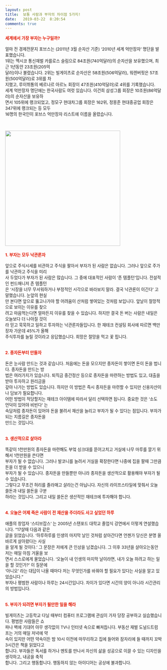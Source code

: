 ```yaml
---
layout: post
title:  보통 사람과 부자의 차이점 5가지!
date:   2019-03-22  8:20:54
comments: true
---
```







<p><span style="font-size: 10pt;"><strong><font color="#e31600">세계에서 가장 부자는 누구일까?</font></strong><br><br>얼마 전 <span style="font-size: 10pt;">﻿경제전문지 포브스는 (2011년 3월 순자산 기준) ‘2010년 세계 억만장자’ 명단을 발표했습니다. <br>1위는 멕시코 통신재벌 카를로스 슬림으로 84조원(740억달러)의 순자산을 보유했으며, 최근 1년동안 23조원(205억<br> 달러)이나 불렸습니다. 2위는 빌게이츠로 순자산은 58조원(506억달러), 워렌버핏은 57조원(500억달러)로 3위를 차<br> 지했고, 루이뷔통의 베르나르 아르노 회장이 47조원(410억달러)로 4위를 기록했습니다.<br>세계 억만장자 명단에는 한국사람도 여럿 있습니다. 이건희 삼성그룹 회장은 10조원(86억달러)의 순자산을 보유하<br> 면서 105위에 랭크되었고, 정모구 현대차그룹 회장은 162위, 정몽준 현대중공업 회장은 347위에 랭크되는 등 모두<br>16명의 한국인이 포브스 억만장자 리스트에 이름을 올렸습니다.</span><span style="font-size: 10pt;">﻿</span><br></span></p>
<p><span style="font-size: 10pt;"><br></span></p>
<p><span style="font-size: 10pt;">﻿</span><span style="font-size:10pt;"><span data-url="https://t1.daumcdn.net/cfile/tistory/164AD0334DAD25E939?download" data-lightbox="lightbox"><img width="370" height="419" style="height: auto; cursor: pointer; max-width: 100%;" alt="" src="https://t1.daumcdn.net/cfile/tistory/164AD0334DAD25E939" filename="cfile9.uf@164AD0334DAD25E9396874.jpg" filemime=""></span><br><br></span><span style="font-size: 10pt;"><strong><font color="#e31600">﻿1. 부자는 모두 낙관론자</font></strong><br></span><span style="font-size: 10pt;"><br><span style="font-size: 10pt;">앞으로 주식시세를 비관하고 주식을 팔아서 부자가 된 사람은 없습니다. 그러나 앞으로 주가를 낙관하고 주식을 미리</span><br><span style="font-size: 10pt;">사 두었다가 부자가 된 사람은 많습니다. 그 중에 대표적인 사람이 ‘존 템플턴’입니다.﻿ 전설적인 펀드매니저 존 템플턴</span><br><span style="font-size:10pt;">﻿은 ‘시장을 너무 무서워하거나 부정적인 시각으로 바라보지 말라. 결국 낙관론이 이긴다’ 고 말했습니다. 눈앞의 현실</span><br></span><span style="font-size: 10pt;">만 본다면 앞으로 뚫고나가야 할 어려움이 산처럼 쌓여있는 것처럼 보입니다. 앞날이 절망적으로 보이는 이유를 찾으<br></span><span style="font-size: 10pt;">려고 마음먹는다면 얼마든지 이유를 찾을 수 있습니다. 하지만 결국 돈 버는 사람은 내일은 오늘보다 더 나아질 것이<br> 라 믿고 묵묵하고 일하고 투자하는 낙관론자들입니다. 한 재테크 컨설팅 회사에 따르면 백만장자 가운데 45%가 올해<br> 주식투자를 늘릴 것이라고 응답했습니다. 희망은 절망을 먹고 꽃 핍니다.<br><br><br><strong><font color="#e31600">2. 종자돈부터 만들자</font></strong><br><br>돈은 눈사람 만드는 것과 같습니다. 처음에는 돈을 모으지만 종자돈이 쌓이면 돈이 돈을 법니다. 종자돈을 만드는 방<br> 법은 여러가지가 있습니다.&nbsp;퇴직금 중간정산 등으로 종자돈을 마련하는 방법도 있고,&nbsp;대출을 받아 투자하고 원리금을 <br> 갚아 나가는 방법도 있습니다. 하지만 이 방법은&nbsp;즉시 종자돈을 마련할 수 있지만 신용자산이나 담보가 필요합니다. <br>어떤 방법이 적당할지는 재테크 아이템에 따라서 달리 선택하면 됩니다. 중요한 것은 ‘소도 언덕이 있어야 비빈다’ 는<br> 속담처럼 종자돈이 있어야 돈을 불려서 재산을 늘리고 부자가 될 수 있다는 점입니다. 부자가 되는 지름길은 종자돈을<br> 만드는 것입니다.<br><br><br><strong><font color="#e31600">3. 생산적으로 살아라</font></strong><br><br>똑같이 1천만원의 종자돈을 마련해도 부엌 싱크대를 뜯어고치고 거실에 나무 마루를 깔기 위해서 1천만원을 쓴다면<br> 부자가 될 수 없습니다. 그러나 발코니를 늘려서 거실을 확장한다면 나중에 집을 팔때 그만큼 돈을 더 받을 수 있으니<br> 부자가 될 수 있습니다. 종자돈을 만들뿐만 아니라 종자돈을 생산적으로 활용해야 부자가 될 수 있습니다.<br>그렇다고 무조건 허리를 졸라매고 살라는건 아닙니다. 자신의 라이프스타일에 맞춰서 오늘 쓸돈과 내일 쓸돈을 구분<br> 하라는 것입니다. 그리고 내일 쓸돈은 생산적인 재테크에 투자해야 합니다.<br><br><br><font color="#e31600"><strong>4. 오늘은 어제 죽은 사람이 전 재산을 주더라도 사고 싶었던 하루</strong></font><br><br>애플의 창업자 ‘스티브잡스’ 는 2005년 스탠포드 대학교 졸업식 강연에서 이렇게 연설했습니다. “17살때 다음과 같은<br> 글을 읽었습니다. ‘하루하루를 인생의 마지막 날인 것처럼 살아간다면 언젠가 당신은 분명 올바르게 살아왔다는 사실<br> 을 알게 될 것이다.’ 그 문장은 저에게 큰 인상을 남겼습니다. 그 이후 33년을 살아오는동안 저는 매일 아침 거울을 보<br> 면서 스스로에게 물었습니다. ‘오늘이 내 인생의 마지막 날이라면, 내가 오늘 하려고 하는 일을 할 것인가?’ 이 질문에<br>‘아니오’ 라는 대답이 나올 때마다 저는 무엇인가를 바꿔야 할 필요가 있다는 사실을 알고 있었습니다.”<br>부자나 평범한 사람이나 하루는 24시간입니다. 차이가 있다면 시간의 양이 아니라 시간관리의 방법입니다.<br><br><br><strong><font color="#e31600">5. 부자가 되려면 부자가 될만한 일을 해라</font></strong><br><br>빌게이츠는 고등학교 다닐 때부터&nbsp;컴퓨터 프로그램에 관심이 가자 당장 공부하고 실습했습니다. 평범한 사람들은 쇼<br> 파나 벽에 기대어 아무 생각없이 TV나 인터넷 속으로 빠져듭니다. 부동산 재벌 도널드트럼프는 거의 매일 저녁에 약<br> 속이 있지만 어떤 약속이든 밤 10시 이전에 마무리하고 집에 들어와 잠자리에 들 때까지 꼬박 3시간은 책을 읽었다고<br> 합니다. 부자들은 독서를 하거나 멘토를 만나서 자신의 삶을 성공으로 이끌 수 있는 디자인을 생각하고, 내공을 축적<br> 합니다. 그리고 행동합니다. 행동하지 않는 아이디어는 공상에 불과합니다.</span><br></p>